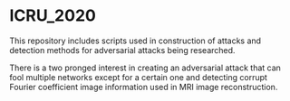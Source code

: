 # ICRU_2020
This repository includes scripts used in construction of attacks and detection methods for adversarial attacks being researched.

There is a two pronged interest in creating an adversarial attack that can fool multiple networks except for a certain one and detecting corrupt Fourier coefficient image information used in MRI image reconstruction.


